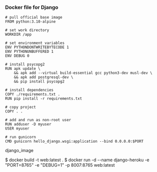 
### Docker file for Django
```
# pull official base image
FROM python:3.10-alpine

# set work directory
WORKDIR /app

# set environment variables
ENV PYTHONDONTWRITEBYTECODE 1
ENV PYTHONUNBUFFERED 1
ENV DEBUG 0

# install psycopg2
RUN apk update \
    && apk add --virtual build-essential gcc python3-dev musl-dev \
    && apk add postgresql-dev \
    && pip install psycopg2

# install dependencies
COPY ./requirements.txt .
RUN pip install -r requirements.txt

# copy project
COPY . .

# add and run as non-root user
RUN adduser -D myuser
USER myuser

# run gunicorn
CMD gunicorn hello_django.wsgi:application --bind 0.0.0.0:$PORT
```
django_image 

$ docker build -t web:latest .
$ docker run -d --name django-heroku -e "PORT=8765" -e "DEBUG=1" -p 8007:8765 web:latest